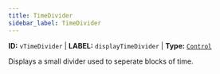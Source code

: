 ```yaml
---
title: TimeDivider
sidebar_label: TimeDivider
---
```


**ID:** `vTimeDivider` | **LABEL:** `displayTimeDivider` | **Type:** [`Control`](../control-interface.md)

Displays a small divider used to seperate blocks of time.